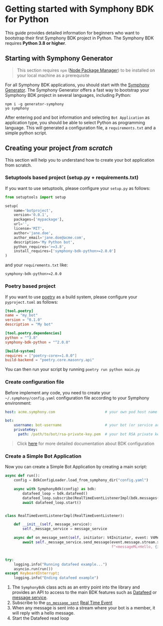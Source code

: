 # Getting started with Symphony BDK for Python

This guide provides detailed information for beginners who want to bootstrap their first Symphony BDK project
in Python. The Symphony BDK requires **Python 3.8 or higher**.

## Starting with Symphony Generator
> This section requires `npm` ([Node Package Manager](https://www.npmjs.com/)) to be installed on your local machine as a prerequisite

For all Symphony BDK applications, you should start with the [Symphony Generator](https://github.com/SymphonyPlatformSolutions/generator-symphony).
The Symphony Generator offers a fast way to bootstrap your Symphony BDK project in several languages, including Python:
```
npm i -g generator-symphony
yo symphony
```
After entering pod and bot information and selecting `Bot Application` as application type, you should be able to select
Python as programming language. This will generated a configuration file, a `requirements.txt` and a simple python script.

## Creating your project _from scratch_
This section will help you to understand how to create your bot application from scratch.

### Setuptools based project (setup.py + requirements.txt)
If you want to use setuptools, please configure your `setup.py` as follows:
```python
from setuptools import setup

setup(
    name='botproject',
    version='0.0.1',
    packages=['mypackage'],
    url='',
    license='MIT',
    author='jane.doe',
    author_email='jane.doe@acme.com',
    description='My Python bot',
    python_requires='>=3.8',
    install_requires=['symphony-bdk-python>=2.0.0']
)

```
and your `requirements.txt` like:
```
symphony-bdk-python>=2.0.0
```

### Poetry based project
If you want to use [poetry](https://python-poetry.org/) as a build system, please configure your `pyproject.toml` as follows:
```toml
[tool.poetry]
name = "my_bot"
version = "0.1.0"
description = "My bot"

[tool.poetry.dependencies]
python = "^3.8"
symphony-bdk-python = "^2.0.0"

[build-system]
requires = ["poetry-core>=1.0.0"]
build-backend = "poetry.core.masonry.api"
```

You can then run your script by running `poetry run python main.py`

### Create configuration file
Before implement any code, you need to create your `~/.symphony/config.yaml` configuration file according
to your Symphony environment:
```yaml
host: acme.symphony.com                       # your own pod host name

bot:
    username: bot-username                    # your bot (or service account) username
    privateKey:
      path: /path/to/bot/rsa-private-key.pem  # your bot RSA private key
```
> Click [here](./configuration.md) for more detailed documentation about BDK configuration

### Create a Simple Bot Application
Now you can create a Simple Bot Application by creating a main script:

```python
async def run():
    config = BdkConfigLoader.load_from_symphony_dir("config.yaml")

    async with SymphonyBdk(config) as bdk:
        datafeed_loop = bdk.datafeed()
        datafeed_loop.subscribe(RealTimeEventListenerImpl(bdk.messages()))
        await datafeed_loop.start()


class RealTimeEventListenerImpl(RealTimeEventListener):

    def __init__(self, message_service):
        self._message_service = message_service

    async def on_message_sent(self, initiator: V4Initiator, event: V4MessageSent):
        await self._message_service.send_message(event.message.stream.stream_id,
                                                 f"<messageML>Hello, {initiator.user.display_name}!</messageML>")


try:
    logging.info("Running datafeed example...")
    asyncio.run(run())
except KeyboardInterrupt:
    logging.info("Ending datafeed example")
```
1. The `SymphonyBdk` class acts as an entry point into the library and provides an API to access
to the main BDK features such as [Datafeed](./datafeed.md) or [message service](./message_service.md).
2. Subscribe to the [`on_message_sent`](https://docs.developers.symphony.com/building-bots-on-symphony/datafeed/real-time-events#message-sent)
[Real Time Event](https://docs.developers.symphony.com/building-bots-on-symphony/datafeed/real-time-events)
3. When any message is sent into a stream where your bot is a member, it will reply with a hello message.
4. Start the Datafeed read loop
